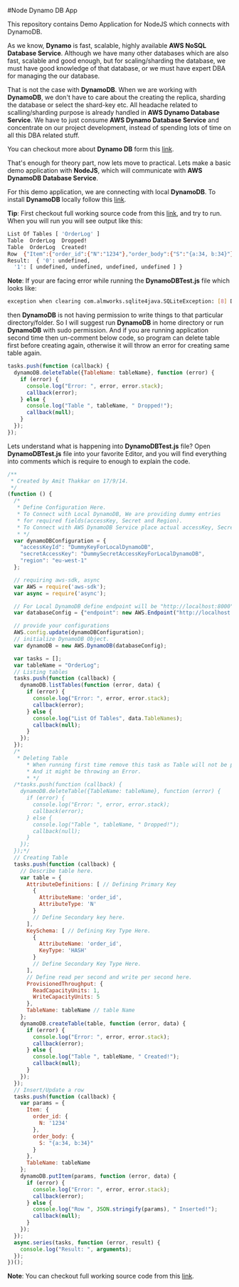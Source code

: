 #Node Dynamo DB App

This repository contains Demo Application for NodeJS which connects with DynamoDB.

As we know, **Dynamo** is fast, scalable, highly available **AWS NoSQL Database Service**. Although we have many other databases which are also fast, scalable and good enough, but for scaling/sharding the database, we must have good knowledge of that database, or we must have expert DBA for managing the our database.

That is not the case with **DynamoDB**. When we are working with **DynamoDB**, we don't have to care about the creating the replica, sharding the database or select the shard-key etc. All headache related to scalling/sharding purpose is already handled in **AWS Dynamo Database Service**. We have to just consume **AWS Dynamo Database Service** and concentrate on our project development, instead of spending lots of time on all this DBA related stuff.

You can checkout more about **Dynamo DB** form this [link](http://aws.amazon.com/dynamodb/).

That's enough for theory part, now lets move to practical. Lets make a basic demo application with **NodeJS**, which will communicate with **AWS DynamoDB Database Service**.

For this demo application, we are connecting with local **DynamoDB**. To install **DynamoDB** locally follow this [link](http://docs.aws.amazon.com/amazondynamodb/latest/developerguide/Tools.DynamoDBLocal.html).

**Tip**: First checkout full working source code from this [link](https://github.com/AmitThakkar/NodeDynamoDBApp), and try to run. When you will run you will see output like this:
```bash
List Of Tables [ 'OrderLog' ]
Table  OrderLog  Dropped!
Table  OrderLog  Created!
Row  {"Item":{"order_id":{"N":"1234"},"order_body":{"S":"{a:34, b:34}"}},"TableName":"OrderLog"}  Inserted!
Result:  { '0': undefined,
  '1': [ undefined, undefined, undefined, undefined ] }
```

**Note**: If your are facing error while running the **DynamoDBTest.js** file which looks like:
```bash
exception when clearing com.almworks.sqlite4java.SQLiteException: [8] DB[1] reset [attempt to write a readonly database]
```
then **DynamoDB** is not having permission to write things to that particular directory/folder. So I will suggest run **DynamoDB** in home directory or run **DynamoDB** with sudo permission. And if you are running application second time then un-comment below code, so program can delete table first before creating again, otherwise it will throw an error for creating same table again.
```javascript
tasks.push(function (callback) {
  dynamoDB.deleteTable({TableName: tableName}, function (error) {
    if (error) {
      console.log("Error: ", error, error.stack);
      callback(error);
    } else {
      console.log("Table ", tableName, " Dropped!");
      callback(null);
    }
  });
});
```

Lets understand what is happening into **DynamoDBTest.js** file? Open **DynamoDBTest.js** file into your favorite Editor, and you will find everything into comments which is require to enough to explain the code.
```javascript
/**
 * Created by Amit Thakkar on 17/9/14.
 */
(function () {
  /*
   * Define Configuration Here.
   * To Connect with Local DynamoDB, We are providing dummy entries
   * for required fields(accessKey, Secret and Region).
   * To Connect with AWS DynamoDB Service place actual accessKey, Secret and Region.
   * */
  var dynamoDBConfiguration = {
    "accessKeyId": "DummyKeyForLocalDynamoDB",
    "secretAccessKey": "DummySecretAccessKeyForLocalDynamoDB",
    "region": "eu-west-1"
  };

  // requiring aws-sdk, async
  var AWS = require('aws-sdk');
  var async = require('async');

  // For Local DynamoDB define endpoint will be "http://localhost:8000"
  var databaseConfig = {"endpoint": new AWS.Endpoint("http://localhost:8000")};

  // provide your configurations
  AWS.config.update(dynamoDBConfiguration);
  // initialize DynamoDB Object.
  var dynamoDB = new AWS.DynamoDB(databaseConfig);

  var tasks = [];
  var tableName = "OrderLog";
  // Listing tables
  tasks.push(function (callback) {
    dynamoDB.listTables(function (error, data) {
      if (error) {
        console.log("Error: ", error, error.stack);
        callback(error);
      } else {
        console.log("List Of Tables", data.TableNames);
        callback(null);
      }
    });
  });
  /*
   * Deleting Table
      * When running first time remove this task as Table will not be present
      * And it might be throwing an Error.
      * */
  /*tasks.push(function (callback) {
    dynamoDB.deleteTable({TableName: tableName}, function (error) {
      if (error) {
        console.log("Error: ", error, error.stack);
        callback(error);
      } else {
        console.log("Table ", tableName, " Dropped!");
        callback(null);
      }
    });
  });*/
  // Creating Table
  tasks.push(function (callback) {
    // Describe table here.
    var table = {
      AttributeDefinitions: [ // Defining Primary Key
        {
          AttributeName: 'order_id',
          AttributeType: 'N'
        }
        // Define Secondary key here.
      ],
      KeySchema: [ // Defining Key Type Here.
        {
          AttributeName: 'order_id',
          KeyType: 'HASH'
        }
        // Define Secondary Key Type Here.
      ],
      // Define read per second and write per second here.
      ProvisionedThroughput: {
        ReadCapacityUnits: 1,
        WriteCapacityUnits: 5
      },
      TableName: tableName // table Name
    };
    dynamoDB.createTable(table, function (error, data) {
      if (error) {
        console.log("Error: ", error, error.stack);
        callback(error);
      } else {
        console.log("Table ", tableName, " Created!");
        callback(null);
      }
    });
  });
  // Insert/Update a row
  tasks.push(function (callback) {
    var params = {
      Item: {
        order_id: {
          N: '1234'
        },
        order_body: {
          S: "{a:34, b:34}"
        }
      },
      TableName: tableName
    };
    dynamoDB.putItem(params, function (error, data) {
      if (error) {
        console.log("Error: ", error, error.stack);
        callback(error);
      } else {
        console.log("Row ", JSON.stringify(params), " Inserted!");
        callback(null);
      }
    });
  });
  async.series(tasks, function (error, result) {
    console.log("Result: ", arguments);
  });
})();
```



**Note**: You can checkout full working source code from this [link](https://github.com/AmitThakkar/NodeDynamoDBApp).